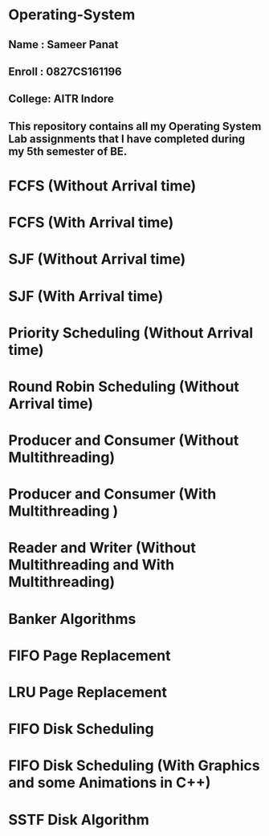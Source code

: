 # Operating-System
## Name : Sameer Panat
## Enroll : 0827CS161196
## College: AITR Indore
## This repository contains all my Operating System Lab assignments that I have completed during my 5th semester of BE.
# FCFS (Without Arrival time)
# FCFS (With Arrival time)
# SJF (Without Arrival time)
# SJF (With Arrival time)
# Priority Scheduling (Without Arrival time)
# Round Robin Scheduling (Without Arrival time)
# Producer and Consumer (Without Multithreading)
# Producer and Consumer (With Multithreading )
# Reader and Writer (Without Multithreading and With Multithreading)
# Banker Algorithms
# FIFO Page Replacement
# LRU Page Replacement
# FIFO Disk Scheduling
# FIFO Disk Scheduling (With Graphics and some Animations in C++)
# SSTF Disk Algorithm
